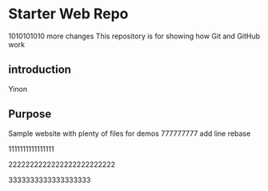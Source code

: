 # Starter Web Repo
1010101010
more changes
This repository is for showing how Git and GitHub work
## introduction
Yinon 
## Purpose

Sample website with plenty of files for demos
777777777
add line rebase 

1111111111111111



2222222222222222222222222


3333333333333333333
